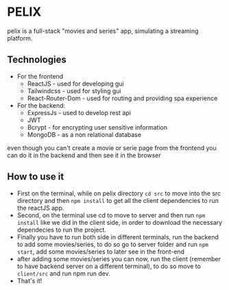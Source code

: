 # PELIX
pelix is a full-stack "movies and series" app, simulating a streaming platform.

## Technologies
- For the frontend
  + ReactJS - used for developing gui
  + Tailwindcss - used for styling gui
  + React-Router-Dom - used for routing and providing spa experience
- For the backend:
  + ExpressJs - used to develop rest api
  + JWT
  + Bcrypt - for encrypting user sensitive information
  + MongoDB - as a non relational database
 
even though you can't create a movie or serie page from the frontend you can do it in the backend and then see it in the browser

## How to use it
  - First on the terminal, while on pelix directory `cd src` to move into the src directory and then `npm install` to get all the client dependencies to run the reactJS app.
  - Second, on the terminal use cd to move to server and then run `npm install` like we did in the client side, in order to download  the necessary dependecies to run the project.
  - Finally you have to run both  side in different terminals, run the backend to add some movies/series, to do so go to server folder and run `npm start`, add some movies/series to later see in the front-end
  - after adding some movies/series you can now, run the client (remember to have backend server on a different terminal), to do so move to `client/src` and run npm run dev.
  - That's it!

